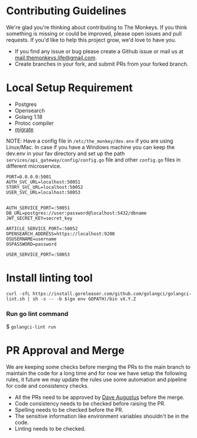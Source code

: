 # Contributing Guidelines
We're glad you're thinking about contributing to The Monkeys. If you think something is missing or could be improved, please open issues and pull requests. If you'd like to help this project grow, we'd love to have you. 

* If you find any issue or bug please create a Github issue or mail us at [mail.themonkeys.life@gmail.com](mail.themonkeys.life@gmail.com). 
* Create branches in your fork, and submit PRs from your forked branch.

# Local Setup Requirement
* Postgres
* Opensearch
* Golang 1.18
* Protoc compiler
* [migrate](https://github.com/golang-migrate/migrate)

NOTE: Have a config file in `/etc/the_monkey/dev.env` if you are using Linux/Mac. In case if you have a Windows machine you can keep the dev.env in your fav directory and set up the path `services/api_gateway/config/config.go` file and other `config.go` files in different microservice.

```
PORT=0.0.0.0:5001
AUTH_SVC_URL=localhost:50051
STORY_SVC_URL=localhost:50052
USER_SVC_URL=localhost:50053


AUTH_SERVICE_PORT=:50051
DB_URL=postgres://user:password@localhost:5432/dbname
JWT_SECRET_KEY=secret_key

ARTICLE_SERVICE_PORT=:50052
OPENSEARCH_ADDRESS=https://localhost:9200
OSUSERNAME=username
OSPASSWORD=password

USER_SERVICE_PORT=:50053

```




# Install linting tool
```
curl -sfL https://install.goreleaser.com/github.com/golangci/golangci-lint.sh | sh -s -- -b $(go env GOPATH)/bin vX.Y.Z
```

### Run go lint command
$ `golangci-lint run`



# PR Approval and Merge

We are keeping some checks before merging the PRs to the main branch to maintain the code for a long time and for now we have setup the following rules, it future we may update the rules use some automation and pipeline for code and consistency checks.

* All the PRs need to be approved by [Dave Augustus](https://github.com/daveaugustus) before the merge.
* Code consistency needs to be checked before raising the PR.
* Spelling needs to be checked before the PR.
* The sensitive information like environment variables shouldn't be in the code.
* Linting needs to be checked.

